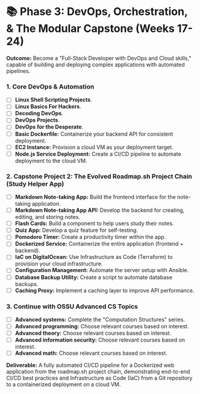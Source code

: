 # 📚 Phase 3: DevOps, Orchestration, & The Modular Capstone (Weeks 17-24)

**Outcome:** Become a "Full-Stack Developer with DevOps and Cloud skills," capable of building and deploying complex applications with automated pipelines.

### 1. Core DevOps & Automation

* [ ] **Linux Shell Scripting Projects**.
* [ ] **Linux Basics For Hackers**.
* [ ] **Decoding DevOps**.
* [ ] **DevOps Projects**.
* [ ] **DevOps for the Desperate**.
* [ ] **Basic Dockerfile:** Containerize your backend API for consistent deployment.
* [ ] **EC2 Instance:** Provision a cloud VM as your deployment target.
* [ ] **Node.js Service Deployment:** Create a CI/CD pipeline to automate deployment to the cloud VM.

### 2. Capstone Project 2: The Evolved Roadmap.sh Project Chain (Study Helper App)

* [ ] **Markdown Note-taking App:** Build the frontend interface for the note-taking application.
* [ ] **Markdown Note-taking App API:** Develop the backend for creating, editing, and storing notes.
* [ ] **Flash Cards:** Build a component to help users study their notes.
* [ ] **Quiz App:** Develop a quiz feature for self-testing.
* [ ] **Pomodoro Timer:** Create a productivity timer within the app.
* [ ] **Dockerized Service:** Containerize the entire application (frontend + backend).
* [ ] **IaC on DigitalOcean:** Use Infrastructure as Code (Terraform) to provision your cloud infrastructure.
* [ ] **Configuration Management:** Automate the server setup with Ansible.
* [ ] **Database Backup Utility:** Create a script to automate database backups.
* [ ] **Caching Proxy:** Implement a caching layer to improve API performance.

### 3. Continue with OSSU Advanced CS Topics

* [ ] **Advanced systems:** Complete the "Computation Structures" series.
* [ ] **Advanced programming:** Choose relevant courses based on interest.
* [ ] **Advanced theory:** Choose relevant courses based on interest.
* [ ] **Advanced information security:** Choose relevant courses based on interest.
* [ ] **Advanced math:** Choose relevant courses based on interest.

**Deliverable:** A fully automated CI/CD pipeline for a Dockerized web application from the roadmap.sh project chain, demonstrating end-to-end CI/CD best practices and Infrastructure as Code (IaC) from a Git repository to a containerized deployment on a cloud VM.